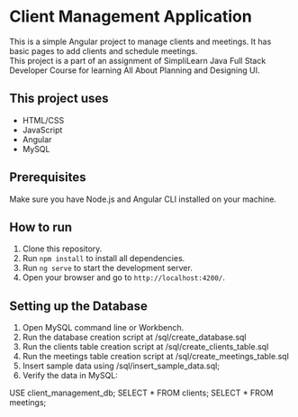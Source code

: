 # Client Management Application

This is a simple Angular project to manage clients and meetings. It has basic pages to add clients and schedule meetings.  
This project is a part of an assignment of SimpliLearn Java Full Stack Developer Course for learning All About Planning and Designing UI.

## This project uses

- HTML/CSS  
- JavaScript  
- Angular  
- MySQL  

## Prerequisites

Make sure you have Node.js and Angular CLI installed on your machine.

## How to run

1. Clone this repository.  
2. Run `npm install` to install all dependencies.  
3. Run `ng serve` to start the development server.  
4. Open your browser and go to `http://localhost:4200/`.  

## Setting up the Database

1. Open MySQL command line or Workbench.  
2. Run the database creation script at /sql/create_database.sql
3. Run the clients table creation script at /sql/create_clients_table.sql
4. Run the meetings table creation script at /sql/create_meetings_table.sql
5. Insert sample data using /sql/insert_sample_data.sql;
6. Verify the data in MySQL:  

USE client_management_db;
SELECT * FROM clients;
SELECT * FROM meetings;